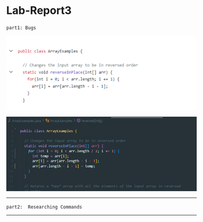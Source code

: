 # Lab-Report3

`part1: Bugs`

![Image](notfixedbug.png)

![Image](fixedbug.png)

---

`part2:  Researching Commands`




---

